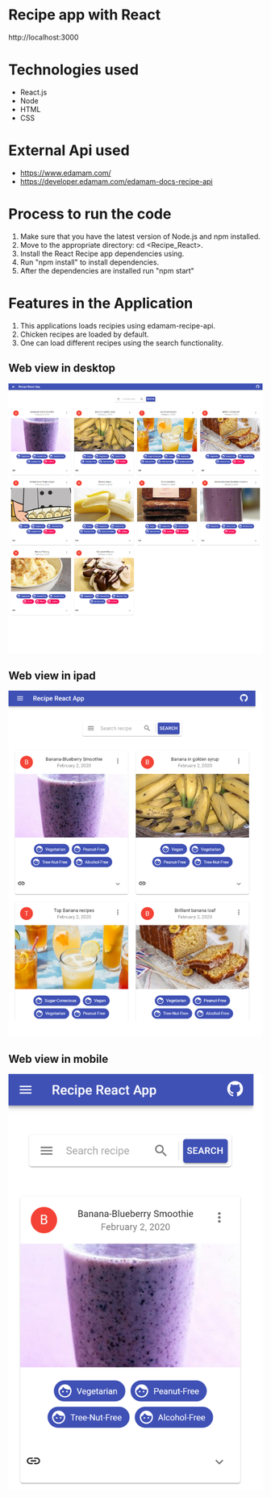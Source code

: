 # Recipe app with React

http://localhost:3000

# Technologies used
  - React.js
  - Node
  - HTML
  - CSS
  
# External Api used
  - https://www.edamam.com/
  - https://developer.edamam.com/edamam-docs-recipe-api

  
# Process to run the code
  1. Make sure that you have the latest version of Node.js and npm installed.
  2. Move to the appropriate directory: cd <Recipe_React>.
  3. Install the React Recipe app dependencies using. 
  4. Run "npm install" to install dependencies.
  5. After the dependencies are installed run "npm start"

# Features in the Application 
  1. This applications loads recipies using edamam-recipe-api.
  2. Chicken recipes are loaded by default.
  3. One can load different recipes using the search functionality.
  
## Web view in desktop
![](resources/desktop.png)

## Web view in ipad
![](resources/ipad.png)

## Web view in mobile
![](resources/mobile.png)